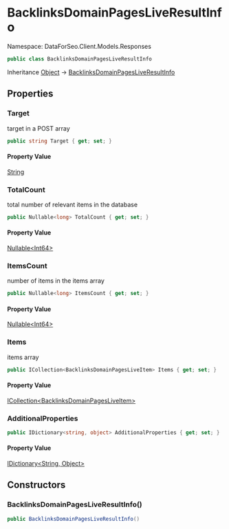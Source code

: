 # BacklinksDomainPagesLiveResultInfo

Namespace: DataForSeo.Client.Models.Responses

```csharp
public class BacklinksDomainPagesLiveResultInfo
```

Inheritance [Object](https://docs.microsoft.com/en-us/dotnet/api/system.object) → [BacklinksDomainPagesLiveResultInfo](./dataforseo.client.models.responses.backlinksdomainpagesliveresultinfo.md)

## Properties

### **Target**

target in a POST array

```csharp
public string Target { get; set; }
```

#### Property Value

[String](https://docs.microsoft.com/en-us/dotnet/api/system.string)<br>

### **TotalCount**

total number of relevant items in the database

```csharp
public Nullable<long> TotalCount { get; set; }
```

#### Property Value

[Nullable&lt;Int64&gt;](https://docs.microsoft.com/en-us/dotnet/api/system.nullable-1)<br>

### **ItemsCount**

number of items in the items array

```csharp
public Nullable<long> ItemsCount { get; set; }
```

#### Property Value

[Nullable&lt;Int64&gt;](https://docs.microsoft.com/en-us/dotnet/api/system.nullable-1)<br>

### **Items**

items array

```csharp
public ICollection<BacklinksDomainPagesLiveItem> Items { get; set; }
```

#### Property Value

[ICollection&lt;BacklinksDomainPagesLiveItem&gt;](./dataforseo.client.models.backlinksdomainpagesliveitem.md)<br>

### **AdditionalProperties**

```csharp
public IDictionary<string, object> AdditionalProperties { get; set; }
```

#### Property Value

[IDictionary&lt;String, Object&gt;](https://docs.microsoft.com/en-us/dotnet/api/system.collections.generic.idictionary-2)<br>

## Constructors

### **BacklinksDomainPagesLiveResultInfo()**

```csharp
public BacklinksDomainPagesLiveResultInfo()
```
